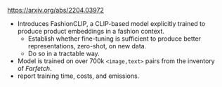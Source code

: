 https://arxiv.org/abs/2204.03972

- Introduces FashionCLIP, a CLIP-based model explicitly trained to produce product embeddings in a fashion context. 
	- Establish whether fine-tuning is sufficient to produce better representations, zero-shot, on new data. 
	- Do so in a tractable way.
- Model is trained on over 700k `<image,text>` pairs from the inventory of _Farfetch_.
- report training time, costs, and emissions.